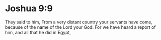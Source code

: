# Joshua 9:9

They said to him, From a very distant country your servants have come, because of the name of the Lord your God. For we have heard a report of him, and all that he did in Egypt,
